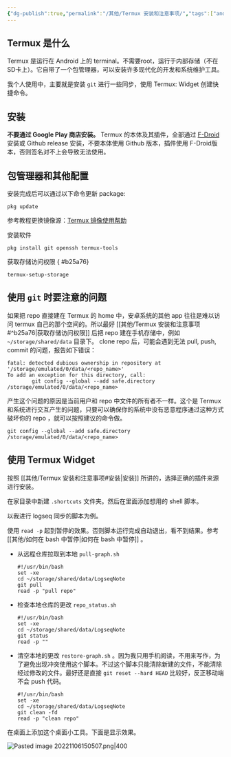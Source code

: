 ```yaml
---
{"dg-publish":true,"permalink":"/其他/Termux 安装和注意事项/","tags":["android"]}
---
```



## Termux 是什么

Termux 是运行在 Android 上的 terminal。不需要root，运行于内部存储（不在SD卡上）。它自带了一个包管理器，可以安装许多现代化的开发和系统维护工具。

我个人使用中，主要就是安装 `git` 进行一些同步，使用 Termux: Widget 创建快捷命令。
## 安装

**不要通过 Google Play 商店安装。** Termux 的本体及其插件，全部通过 [F-Droid](https://f-droid.org/en/packages/com.termux/) 安装或 Github release 安装，不要本体使用 Github 版本，插件使用 F-Droid版本，否则签名对不上会导致无法使用。

## 包管理器和其他配置

安装完成后可以通过以下命令更新 package:

``` shell
pkg update
```

参考教程更换镜像源：[Termux 镜像使用帮助](https://mirrors.tuna.tsinghua.edu.cn/help/termux/)

安装软件

``` shell
pkg install git openssh termux-tools
```

获取存储访问权限
{ #b25a76}


``` shell
termux-setup-storage
```

## 使用 `git` 时要注意的问题

如果把 repo 直接建在 Termux 的 home 中，安卓系统的其他 app 往往是难以访问 termux 自己的那个空间的。所以最好 [[其他/Termux 安装和注意事项#^b25a76\|获取存储访问权限]] 后把 repo 建在手机存储中，例如 `~/storage/shared/data` 目录下。 clone repo 后，可能会遇到无法 pull, push, commit 的问题，报告如下错误：

```
fatal: detected dubious ownership in repository at '/storage/emulated/0/data/<repo_name>'
To add an exception for this directory, call:
		git config --global --add safe.directory /storage/emulated/0/data/<repo_name>
```

产生这个问题的原因是当前用户和 repo 中文件的所有者不一样。这个是 Termux 和系统进行交互产生的问题，只要可以确保你的系统中没有恶意程序通过这种方式破坏你的 repo ，就可以按照建议的命令做。

``` shell
git config --global --add safe.directory /storage/emulated/0/data/<repo_name>
```

## 使用 Termux Widget

按照 [[其他/Termux 安装和注意事项#安装\|安装]] 所讲的，选择正确的插件来源进行安装。

在家目录中新建 `.shortcuts` 文件夹。然后在里面添加想用的 shell 脚本。

以我进行 logseq 同步的脚本为例。

使用 `read -p` 起到暂停的效果。否则脚本运行完成自动退出，看不到结果。参考 [[其他/如何在 bash 中暂停\|如何在 bash 中暂停]] 。

- 从远程仓库拉取到本地 `pull-graph.sh`

	```shell
	#!/usr/bin/bash
	set -xe
	cd ~/storage/shared/data/LogseqNote
	git pull
	read -p "pull repo"
	``` 

- 检查本地仓库的更改 `repo_status.sh`

	``` shell
	#!/usr/bin/bash
	set -xe
	cd ~/storage/shared/data/LogseqNote
	git status
	read -p ""
	```

- 清空本地的更改 `restore-graph.sh` 。因为我只用手机阅读，不用来写作，为了避免出现冲突使用这个脚本。不过这个脚本只能清除新建的文件，不能清除经过修改的文件。最好还是直接 `git reset --hard HEAD` 比较好，反正移动端不会 push 代码。

	``` shell
	#!/usr/bin/bash
	set -xe
	cd ~/storage/shared/data/LogseqNote
	git clean -fd
	read -p "clean repo"
	```

在桌面上添加这个桌面小工具。下面是显示效果。

![Pasted image 20221106150507.png|400](/img/user/00%20Attachments/Pasted%20image%2020221106150507.png)